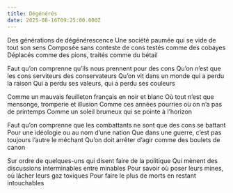 ```yaml
---
title: Dégénérés
date: 2025-08-16T09:25:00.000Z
---
```

Des générations de dégénérescence
Une société paumée qui se vide de tout son sens
Composée sans conteste de cons testés comme des cobayes
Déplacés comme des pions, traités comme du bétail

Faut qu’on comprenne qu’ils nous prennent pour des cons
Qu’on n’est que les cons serviteurs des conservateurs
Qu’on vit dans un monde qui a perdu la raison
Qui a perdu ses valeurs, qui a perdu ses couleurs

Comme un mauvais feuilleton français en noir et blanc
Où tout n’est que mensonge, tromperie et illusion
Comme ces années pourries où on n’a pas de printemps
Comme un soleil brumeux qui se pointe à l’horizon

Faut qu’on comprenne que les combattants ne sont que des cons se battant
Pour une idéologie ou au nom d’une nation
Que dans une guerre, c’est pas toujours l’autre le méchant
Qu’on doit arrêter d’agir comme des boulets de canon

Sur ordre de quelques-uns qui disent faire de la politique
Qui mènent des discussions interminables entre minables
Pour savoir où poser leurs mines, où lâcher leurs gaz toxiques
Pour faire le plus de morts en restant intouchables